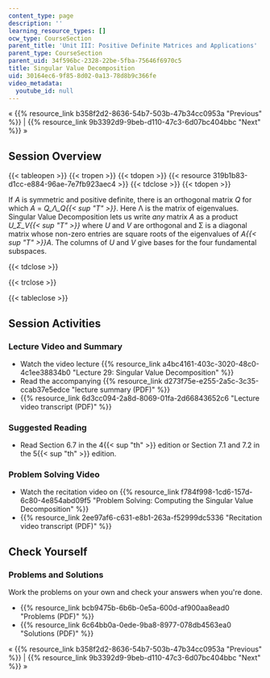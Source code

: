 ```yaml
---
content_type: page
description: ''
learning_resource_types: []
ocw_type: CourseSection
parent_title: 'Unit III: Positive Definite Matrices and Applications'
parent_type: CourseSection
parent_uid: 34f596bc-2328-22be-5fba-75646f6970c5
title: Singular Value Decomposition
uid: 30164ec6-9f85-8d02-0a13-78d8b9c366fe
video_metadata:
  youtube_id: null
---
```


« {{% resource_link b358f2d2-8636-54b7-503b-47b34cc0953a "Previous" %}} | {{% resource_link 9b3392d9-9beb-d110-47c3-6d07bc404bbc "Next" %}} »

Session Overview
----------------

{{< tableopen >}}
{{< tropen >}}
{{< tdopen >}}
{{< resource 319b1b83-d1cc-e884-96ae-7e7fb923aec4 >}}
{{< tdclose >}}
{{< tdopen >}}


If _A_ is symmetric and positive definite, there is an orthogonal matrix _Q_ for which _A_ = _Q_Λ_Q{{< sup "T" >}}_. Here Λ is the matrix of eigenvalues. Singular Value Decomposition lets us write _any_ matrix _A_ as a product _U_Σ_V{{< sup "T" >}}_ where _U_ and _V_ are orthogonal and Σ is a diagonal matrix whose non-zero entries are square roots of the eigenvalues of _A{{< sup "T" >}}A_. The columns of _U_ and _V_ give bases for the four fundamental subspaces.


{{< tdclose >}}

{{< trclose >}}

{{< tableclose >}}

Session Activities
------------------

### Lecture Video and Summary

*   Watch the video lecture {{% resource_link a4bc4161-403c-3020-48c0-4c1ee38834b0 "Lecture 29: Singular Value Decomposition" %}}
*   Read the accompanying {{% resource_link d273f75e-e255-2a5c-3c35-ccab37e5edce "lecture summary (PDF)" %}}
*   {{% resource_link 6d3cc094-2a8d-8069-01fa-2d66843652c6 "Lecture video transcript (PDF)" %}}

### Suggested Reading

*   Read Section 6.7 in the 4{{< sup "th" >}} edition or Section 7.1 and 7.2 in the 5{{< sup "th" >}} edition.

### Problem Solving Video

*   Watch the recitation video on {{% resource_link f784f998-1cd6-157d-6c80-4e854abd09f5 "Problem Solving: Computing the Singular Value Decomposition" %}}
*   {{% resource_link 2ee97af6-c631-e8b1-263a-f52999dc5336 "Recitation video transcript (PDF)" %}}

Check Yourself
--------------

### Problems and Solutions

Work the problems on your own and check your answers when you're done.

*   {{% resource_link bcb9475b-6b6b-0e5a-600d-af900aa8ead0 "Problems (PDF)" %}}
*   {{% resource_link 6c64bb0a-0ede-9ba8-8977-078db4563ea0 "Solutions (PDF)" %}}

« {{% resource_link b358f2d2-8636-54b7-503b-47b34cc0953a "Previous" %}} | {{% resource_link 9b3392d9-9beb-d110-47c3-6d07bc404bbc "Next" %}} »